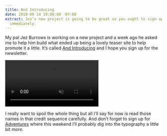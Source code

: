 ```yaml
---
title: And Introducing
date: 2018-08-14 19:08:00 -07:00
extract: Jez’s new project is going to be great so you ought to sign up for the newsletter
  immediately.
---
```


My pal Jez Burrows is working on a new project and a week ago he asked me to help him build what ended up being a lovely teaser site to help promote it a little. It’s called [And Introducing](https://www.jezburrows.com/andintroducing/) and I hope you sign up for the newsletter. 

<video src='/uploads/and-introducing.mp4' autoplay loop muted playsinline></video>

I really want to spoil the whole thing but all I’ll say for now is read those names in that credit sequence carefully. And don’t forget to sign up for [Adventures](https://buttondown.email/robinrendle) where this weekend I’ll probably dig into the typography a little bit more.